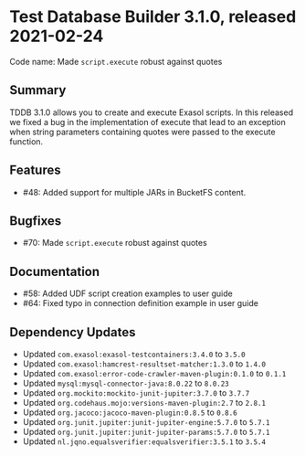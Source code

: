 # Test Database Builder 3.1.0, released 2021-02-24

Code name: Made `script.execute` robust against quotes

## Summary

TDDB 3.1.0 allows you to create and execute Exasol scripts. In this released we fixed a bug in the implementation of execute that lead to an exception when string parameters containing quotes were passed to the execute function.

## Features

* #48: Added support for multiple JARs in BucketFS content.

## Bugfixes

* #70: Made `script.execute` robust against quotes

## Documentation

* #58: Added UDF script creation examples to user guide
* #64: Fixed typo in connection definition example in user guide

## Dependency Updates

* Updated `com.exasol:exasol-testcontainers:3.4.0` to `3.5.0`
* Updated `com.exasol:hamcrest-resultset-matcher:1.3.0` to `1.4.0`
* Updated `com.exasol:error-code-crawler-maven-plugin:0.1.0` to `0.1.1`
* Updated `mysql:mysql-connector-java:8.0.22` to `8.0.23`
* Updated `org.mockito:mockito-junit-jupiter:3.7.0` to `3.7.7`
* Updated `org.codehaus.mojo:versions-maven-plugin:2.7` to `2.8.1`
* Updated `org.jacoco:jacoco-maven-plugin:0.8.5` to `0.8.6`
* Updated `org.junit.jupiter:junit-jupiter-engine:5.7.0` to `5.7.1`
* Updated `org.junit.jupiter:junit-jupiter-params:5.7.0` to `5.7.1`
* Updated `nl.jqno.equalsverifier:equalsverifier:3.5.1` to `3.5.4`
